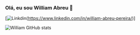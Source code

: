 ### Olá, eu sou William Abreu 👋
[![Linkdin](https://img.shields.io/badge/LinkedIn-0077B5?style=for-the-badge&logo=linkedin&logoColor=white)(https://www.linkedin.com/in/william-abreu-pereira/)]

![William GitHub stats](https://github-readme-stats.vercel.app/api?username=abreuwilliam_icons=true&theme=radical)

